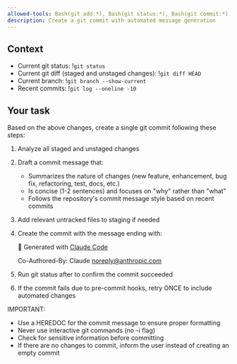 ```yaml
---
allowed-tools: Bash(git add:*), Bash(git status:*), Bash(git commit:*), Bash(git diff:*), Bash(git log:*), Bash(git branch:*)
description: Create a git commit with automated message generation
---
```


## Context

- Current git status: !`git status`
- Current git diff (staged and unstaged changes): !`git diff HEAD`
- Current branch: !`git branch --show-current`
- Recent commits: !`git log --oneline -10`

## Your task

Based on the above changes, create a single git commit following these steps:

1. Analyze all staged and unstaged changes
2. Draft a commit message that:
   - Summarizes the nature of changes (new feature, enhancement, bug fix, refactoring, test, docs, etc.)
   - Is concise (1-2 sentences) and focuses on "why" rather than "what"
   - Follows the repository's commit message style based on recent commits
3. Add relevant untracked files to staging if needed
4. Create the commit with the message ending with:
   
   🤖 Generated with [Claude Code](https://claude.ai/code)
   
   Co-Authored-By: Claude <noreply@anthropic.com>

5. Run git status after to confirm the commit succeeded
6. If the commit fails due to pre-commit hooks, retry ONCE to include automated changes

IMPORTANT: 
- Use a HEREDOC for the commit message to ensure proper formatting
- Never use interactive git commands (no -i flag)
- Check for sensitive information before committing
- If there are no changes to commit, inform the user instead of creating an empty commit
